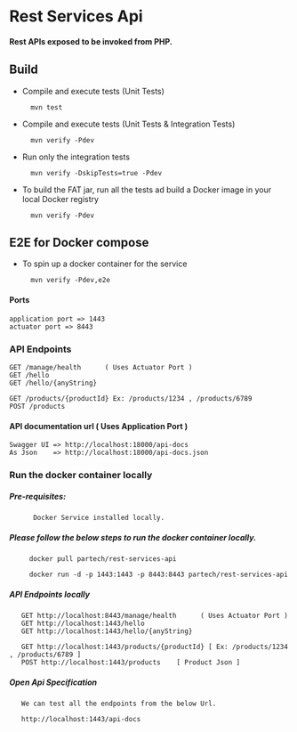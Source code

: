 # Rest Services Api

#### Rest APIs exposed to be invoked from PHP.

## Build

* Compile and execute tests (Unit Tests)
    
        mvn test

* Compile and execute tests (Unit Tests & Integration Tests)
    
        mvn verify -Pdev
    
* Run only the integration tests
    
        mvn verify -DskipTests=true -Pdev

* To build the FAT jar, run all the tests ad build a Docker image in your local Docker registry
    
        mvn verify -Pdev
    
## E2E for Docker compose

* To spin up a docker container for the service

        mvn verify -Pdev,e2e
    
#### Ports

    application port => 1443
    actuator port => 8443

### API Endpoints
    
    GET /manage/health      ( Uses Actuator Port )
    GET /hello
    GET /hello/{anyString}
    
    GET /products/{productId} Ex: /products/1234 , /products/6789
    POST /products

#### API documentation url ( Uses Application Port )
    
    Swagger UI => http://localhost:18000/api-docs
    As Json    => http://localhost:18000/api-docs.json 
     
### Run the docker container locally
    
   ##### Pre-requisites:
          Docker Service installed locally.

   ##### Please follow the below steps to run the docker container locally.
   
         docker pull partech/rest-services-api
    
         docker run -d -p 1443:1443 -p 8443:8443 partech/rest-services-api
   
   ##### API Endpoints locally
       
       GET http://localhost:8443/manage/health      ( Uses Actuator Port )
       GET http://localhost:1443/hello
       GET http://localhost:1443/hello/{anyString}
       
       GET http://localhost:1443/products/{productId} [ Ex: /products/1234 , /products/6789 ]
       POST http://localhost:1443/products    [ Product Json ]
       
   ##### Open Api Specification
   
       We can test all the endpoints from the below Url.
        
       http://localhost:1443/api-docs  